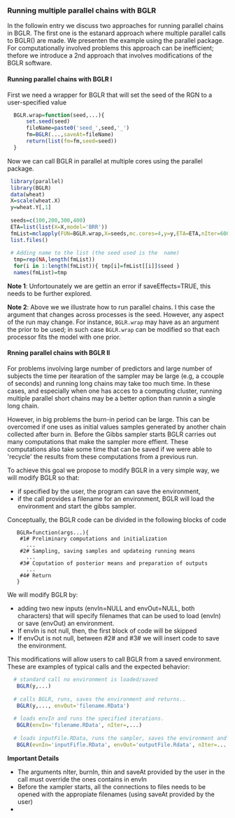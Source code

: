 ### Running multiple parallel chains with BGLR

In the followin entry we discuss two approaches for running parallel chains in BGLR. The first one is the estanard approach where multiple parallel calls to BGLR() are made. We presenten the example using the parallel package. For computationally involved problems this approach can be inefficient; thefore we introduce a 2nd approach that involves modifications of the BGLR software.

#### Running parallel chains with BGLR I

 First we need a wrapper for BGLR that will set the seed of the RGN to a user-specified value
 
```R
  BGLR.wrap=function(seed,...){
	  set.seed(seed)
	  fileName=paste0('seed_',seed,'_')
	  fm=BGLR(...,saveAt=fileName)
	  return(list(fm=fm,seed=seed))
  }
```

Now we can call BGLR in parallel at multiple cores using the parallel package.

```R
 library(parallel)
 library(BGLR)
 data(wheat)
 X=scale(wheat.X)
 y=wheat.Y[,1]
 
 seeds=c(100,200,300,400)
 ETA=list(list(X=X,model='BRR'))
 fmList=mclapply(FUN=BGLR.wrap,X=seeds,mc.cores=4,y=y,ETA=ETA,nIter=6000,burnIn=1000,verbose=F)
 list.files()
 
 # Adding name to the list (the seed used is the  name)
  tmp=rep(NA,length(fmList))
  for(i in 1:length(fmList)){ tmp[i]=fmList[[i]]$seed }
  names(fmList)=tmp
```

**Note 1**: Unfortounately we are gettin an error if saveEffects=TRUE, this needs to be further explored.

**Note 2**: Above we we illustrate how to run parallel chains. I this case the argument that changes across processes is the seed.
However, any aspect of the run may change. For instance, ``BGLR.wrap`` may have as an argument the prior to be used; in such case ``BGLR.wrap`` can be modified so that each processor fits the model with one prior.


#### Rnning parallel chains with BGLR II


For problems involving large number of predictors and large number of subjects the time per itearation of the sampler may be large (e.g, a ccouple of seconds)
and running long chains may take too much time. In these cases, and especially when one has acces to a computing cluster, running multiple parallel short chains
may be a better option than runnin a single long chain. 

However, in big problems the burn-in period can be large. This can be overcomed if one uses as initial values samples generated by another
chain collected after burn in. Before the Gibbs sampler starts BGLR carries out many computations that make the sampler more effient. These
computations also take some time that can be saved if we were able to 'recycle' the results from these computations from a previous run.

To achieve this goal we propose to modify BGLR in a very simple way, we will modify BGLR so that:  

  - if specified by the user, the program can save the environment,
  - if the call provides a filename for an environment, BGLR will load the environment and start the gibbs sampler.
          
Conceptually, the BGLR code can be divided in the following blocks of code

```
   BGLR=function(args...){
    #1# Preliminary computations and initialization
      ...
    #2# Sampling, saving samples and updateing running means
      ...
    #3# Coputation of posterior means and preparation of outputs
      ...
    #4# Return
   }
```

We will modify BGLR by:
  - adding two new inputs (envIn=NULL and envOut=NULL, both characters) that will specify filenames that can be used to load (envIn) or save (envOut) an environment.
  - If envIn is not null, then, the first block of code will be skipped
  - If envOut is not null, between #2# and #3# we will insert code to save the environment.

This modifications will allow users to call BGLR from a saved environment. These are examples of typical calls and the expected behavior:

```R
  # standard call no environment is loaded/saved
   BGLR(y,...) 
  
  # calls BGLR, runs, saves the environment and returns..
   BGLR(y,..., envOut='filename.RData') 
   
  # loads envIn and runs the specified iterations.
   BGLR(envIn='filename.RData', nIter=,...) 
  
  # loads inputFile.RData, runs the sampler, saves the environment and reutnrs.
   BGLR(evnIn='inputFifle.RData', envOut='outputFile.Rdata', nIter=....) 
```
**Important Details**   
  - The arguments nIter, burnIn, thin and saveAt provided by the user in the call must override the ones contains in envIn
  - Before the xampler starts, all the connections to files needs to be opened with the appropiate filenames (using saveAt provided by the user)
  - 
